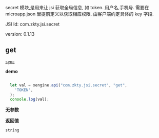 


secret 模块,是用来让 jsi 获取全局信息, 如 token. 用户名,手机号.
需要在 microapp.json 里提前定义以获取相应权限. 
由客户端约定具体的 key 字段.




JSI Id: com.zkty.jsi.secret

version: 0.1.13



## get
[`sync`](/docs/modules/模块-规范?id=jsi-调用)

**demo**
``` js

  let val = xengine.api("com.zkty.jsi.secret", "get",
    'TOKEN',
  );
  console.log(val);

``` 

**无参数**

**返回值**
``` js
string
``` 


    

